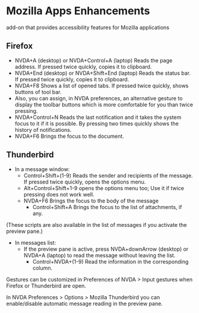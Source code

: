 # Mozilla Apps Enhancements 
 
 add-on that provides  accessibility features for Mozilla applications 
 
## Firefox 

* NVDA+A (desktop) or NVDA+Control+A (laptop) Reads the page address. If pressed twice quickly, copies it to clipboard. 
* NVDA+End (desktop) or NVDA+Shift+End (laptop) Reads the status bar. If pressed twice quickly, copies it to clipboard. 
* NVDA+F8 Shows a list of opened tabs. If pressed twice quickly, shows buttons of tool bar. 
* Also, you can assign, in NVDA preferences, an alternative gesture to display the toolbar buttons which is more comfortable for you than twice pressing. 
* NVDA+Control+N Reads the last notification and it takes the system focus to it if it is possible. By pressing two times quickly shows the history of notifications. 
* NVDA+F6 Brings the focus to the document. 
 
## Thunderbird 
 
* In a message window: 
	* Control+Shift+(1-9) Reads the sender and recipients of the message. If pressed twice quickly, opens the options menu. 
	* Alt+Control+Shift+1-9 opens the options menu too; Use it if twice pressing does not work well. 
	* NVDA+F6 Brings the focus to the body of the message 
		* Control+Shift+A Brings the focus to the list of attachments, if any. 

(These scripts are also available in the list of messages if you activate the preview pane.) 

* In messages list: 
	* If the preview pane is active, press NVDA+downArrow (desktop) or NVDA+A (laptop) to read the message without leaving the list. 
		* Control+NVDA+(1-9) Read the information in the corresponding column.

Gestures can be customized in  Preferences  of NVDA > Input gestures when Firefox or Thunderbird are open. 
 
In NVDA Preferences > Options > Mozilla Thunderbird you can enable/disable automatic message reading in the preview pane. 
